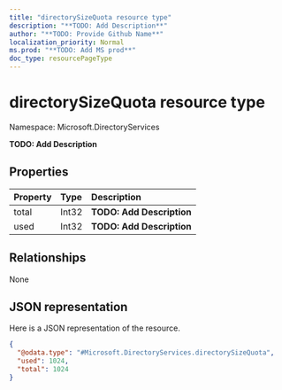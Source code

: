 ```yaml
---
title: "directorySizeQuota resource type"
description: "**TODO: Add Description**"
author: "**TODO: Provide Github Name**"
localization_priority: Normal
ms.prod: "**TODO: Add MS prod**"
doc_type: resourcePageType
---
```


# directorySizeQuota resource type


Namespace: Microsoft.DirectoryServices

**TODO: Add Description**

## Properties
|Property|Type|Description|
|:---|:---|:---|
|total|Int32|**TODO: Add Description**|
|used|Int32|**TODO: Add Description**|

## Relationships
None

## JSON representation
Here is a JSON representation of the resource.
<!-- {
  "blockType": "resource",
  "@odata.type": "Microsoft.DirectoryServices.directorySizeQuota"
}
-->
``` json
{
  "@odata.type": "#Microsoft.DirectoryServices.directorySizeQuota",
  "used": 1024,
  "total": 1024
}
```

